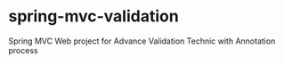 # spring-mvc-validation
Spring MVC Web project for Advance Validation Technic with Annotation process
